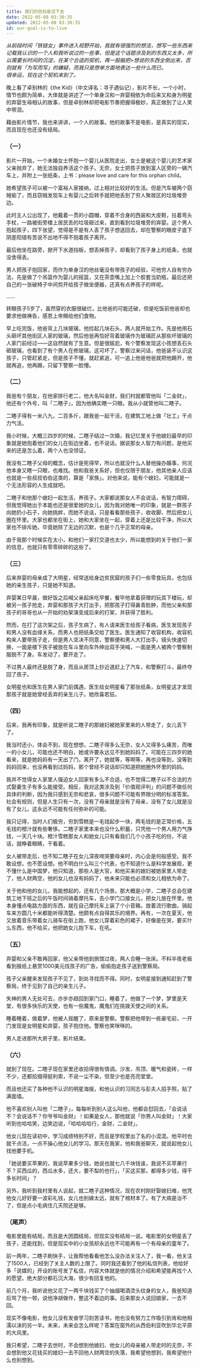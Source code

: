 ```yaml
---
title: 我们的目标是活下去
date: 2022-05-08 03:30:35
updated: 2022-05-08 03:30:35
id: our-goal-is-to-live
---
```


*从前段时间「铁链女」事件进入视野开始，我就有很强烈的想法，想写一些东西来记载我认识的一个人和我听说过的一些事，但是这个话题涉及到的东西又太多，所以需要长时间的沉淀，在某个合适的契机，再一股脑把>想说的东西全倒出来，否则就有「为写而写」的嫌疑，而我只是想单方面地表达一些什么而已。  
很幸运，现在这个契机来到了。*

晚上看了卓别林的《the Kid》（中文译名：寻子遇仙记），影片不长，一个小时，情节也颇为简单，大体就是讲述了一个单身汉和一弃婴相依为命后来又和身为明星的弃婴生母相认的故事，但是卓别林却把电影节奏把握得极妙，真正做到了让人笑中带泪。

藉由影片情节，我也来讲讲，一个人的故事。他的故事不是电影，是真实的现实，而且现在也还没有结局。

### （一）

影片一开始，一个未婚女士怀抱一个婴儿从医院走出，女士是被这个婴儿的艺术家父亲抛弃了，她无法独自养活这个孩子。无奈，女士把孩子放到富人区旁的一辆汽车上，并附上一张纸条，上书：please love and care for this orphan child。

她希望孩子可以被一个富裕人家接纳，过上相对比较好的生活。但是汽车被两个窃贼偷了，而且窃贼发现车上有婴儿之后转手就把他丢到了穷人聚居区的垃圾堆旁边。

此时主人公出现了，他戴着一贯的小圆帽，穿着不合身的西装和大皮鞋，拄着弯头手杖，一路被街旁楼上居民丢的垃圾砸过来，直到看到垃圾堆旁的弃婴。这个男人抱起孩子，四下张望，觉得是不是有人丢了孩子想送回去，却在警察的眼皮子底下阴差阳错有苦说不出地不得不抱着孩子离开。

最后他坐在路旁，掀开下水道挡板，想丢掉孩子，却看到了孩子身上的纸条，也就没舍得丢。

男人把孩子抱回家，而作为单身汉的他丝毫没有带孩子的经验，可他穷人自有穷办法，先是做了个吊篮作为婴儿的摇篮，又在茶壶嘴上加上个胶套当奶瓶，最后还把自己的一张破椅子中间剪开给孩子做坐便器，还真有点养孩子的样呢。

……

转眼孩子5岁了，虽然穿的衣服很破烂，比他爸的可能还破，但是吃饭前他爸却也要求他做祷告，感恩上帝赐给他们食物。

早上吃完饭，他爸背上几块玻璃，他捡起几块石头，两人就开始工作。先是他用石头砸坏其他街区人家的玻璃，然后他爸再恰好背着玻璃作为玻璃匠从那些坏玻璃的人家门前经过——这自然就有了生意。但是很尴尬，有个警察发现这小孩想丢石头砸玻璃，也看到了有个男人在修玻璃，这可坏了。警察过来问话，他爸装不认识这孩子，只管赶紧走，但是孩子不懂，就赶紧追，可一追上他爸他爸就把他踢开，他就再追，他再踢，只留下警察一脸懵。

### （二）

我爸有个朋友，在他家排行老二，他大名叫金财，我们村就都管他叫「二金财」，他还有个外号，叫「二瞎子」，因为他确实瞎一只眼。我从小就管他叫二瞎子。

二瞎子得有一米八九，二百多斤，跟我爸一起干活，在建筑工地上做「壮工」干点力气活。

我小时候，大概三四岁的时候，二瞎子结过一次婚，我记忆里关于他媳妇最早的印象就是她抱着他们的女儿在街边坐着，也不说话。据说那女人智力有问题，是他买来的还是怎么着，两个人也没领证。

我没有二瞎子父母的概念，估计是死得早，所以也就没什么人替他操办婚事，何况他本身又瞎一只眼，也难找。他和我爸关系好，但也仅限于朋友，他其他亲人应该也就是一些叔叔伯伯这类的，算是「家族」。对他来说，能有个媳妇，可能就是一个无法形容的人生成就吧。

二瞎子和他那个媳妇一起生活，养孩子。大家都说那女人不会说话，有智力障碍，但我觉得她出于本能也还是很爱她的女儿，因为我对她唯一的印象，就是一群孩子向她扔小石子，向她挑衅，而她不说话，只是看看那些孩子，收收脚，然后把女儿圈在怀里。大家也都坐在街上，她和大家坐在一起，穿着上还是比较干净，所以大家也不排斥她，毕竟她除了无边的沉默，也是个几乎正常的母亲。

由于我那个时候实在太小，和他们一家打交道也太少，所以能想到的关于他们一家的信息，也就只有零零碎碎的这些了。

### （三）

后来弃婴的母亲成了大明星，经常送给身边贫民窟的孩子们一些零食玩具，也包括她的亲生孩子，只是她不知道。

弃婴某日早晨，做好饭之后喊父亲起床吃早餐，餐毕他拿着获赠的玩具下楼玩，却被另一孩子抢走，弃婴和那孩子大打出手，把那孩子打得鼻青脸肿，而他父亲和那孩子的哥哥也从一开始的劝架演变成后来的打架，并获得了胜利。

然而，在打了这次架之后，孩子生病了，有人请来医生给孩子看病，医生发现孩子和男人没有血缘关系，而男人也把纸条交给了医生。医生通知了收容机构，收容机构来人要带孩子走，但是男人坚决不同意，警察便和男人大打出手。镜头快速切换，一面是楼下孩子被放在车斗里向车外伸出双手哭喊，一面是男人被两个警察制服脱不了身。车发动了，要开走了。

不过男人最终还是脱了身，而且从房顶上抄近道赶上了汽车，和警察打斗，最终夺回了孩子。

女明星也和医生在男人家门前偶遇，医生给女明星看了那张纸条，女明星这才发现那孩子就是她曾经丢弃的亲生儿子。她欣喜若狂。

### （四）

后来，我再有印象，就是听说二瞎子的那媳妇被她家里来的人带走了，女儿丢下了。

我当时还小，体会不到，现在想想，二瞎子得多么无奈，女人又得多么痛苦，而唯一的小女儿，可能也还不明白，她或许要永远见不到她妈妈了。可能在三四岁的她看来，就是她妈妈有一天出了门，离开了，她就等，等啊等，再也没等到，没等到妈妈回来，也没再看到过妈妈，那个曾经不说话却只知道把她圈外怀里的妈妈。

我并不觉得女人家里人强迫女人回家有多么不合适，也不觉得二瞎子以不合法的方式娶妻生子有多么能接受。相反，我对这类涉及到「价值观评判」的问题不做任何具体的判断，因为我只感到无奈和悲哀，很多问题不可能有界限分明的标准答案。社会有规则，但是人生只有一次，没有了母亲就是没有了母亲，没有了女儿就是没有了女儿，这永远不可能有任何弥补的可能。

我只记得，当时人们极穷，穷到雪糕是一毛钱起步一块，两毛钱的是正常价格，五毛钱的橙汁就有些奢侈。二瞎子家里本来也没什么积蓄，只凭他一个男人用力气挣钱，一天几十块。橙汁雪糕那女人和她女儿只有看我们几个小孩子吃的份，不说话，就睁着眼睛，干看着。

女人被带走后，也不知二瞎子在女儿深夜啼哭要母亲时，内心会是何般感受。我不敢设想，也不愿设想。他不明白什么叫三个代表，也不知道什么是科学发展观，更不懂什么是中国梦，他只知道，那些人是大官，和他买来的媳妇被她家里人带走了，他人财两空，他的女儿也没有妈妈了，他未来只能也必须和女儿相依为命了。

关于他和他的女儿，我能想起的，还有几个场景。那大概是小学，二瞎子总会在建筑工地下班之后的午饭时间骑着摩托车，去小学门口接女儿，把女儿放在怀里。他本身懂点电路方面的东西，就在自己摩托车上装了个小音箱，放着流行歌曲，骑起车来方圆几十米都能听得清楚。他颇有点自得其乐的境界。再有，一次在夏天，他又放着音乐带着女儿骑车在街上跑，他女儿穿着彩色的裙子，好像是在哭，要买什么东西，他不给买，他把她女儿抱下车，在吼。

### （五）

弃婴和父亲不敢再回家，他父亲带他到旅馆过夜，两人合睡一张床。不料半夜老板看到报纸上悬赏1000美元找孩子的广告，偷偷抱走孩子送到警察局。

孩子父亲醒来发现孩子不见了，到处寻找而不得。同时，女明星接到通知赶到了警察局，终于见到了自己的亲生儿子。

失神的男人无处可去，亦步亦趋回到家门口，睡着了。他做了一个梦，梦里是天堂，有很多快乐的天使，也有一些魔鬼，魔鬼们在挑拨天使之间的关系。

睡着睡着，做着梦，他被人摇醒了，原来是警察。警察把他带到一栋豪宅前，一开门发现是女明星和弃婴，孩子抱住他。警察也笑咪咪的。

男人走进那所大房子里，影片结束。

### （六）

就到了现在。二瞎子现在家里还收拾得很有情调。沙发、吊顶、暖气和瓷砖，一样不少，还都拾掇得挺利索，不说一尘不染，但至少也是亮亮堂堂。

而且他还买了各种他不认识的明星海报，和他认识的习同志与彭夫人招手照，贴了满面墙。

他不喜欢别人叫他「二瞎子」，每每听到别人这么叫他，他都会怼回去，「会说话不？会说话不？你爷爷叫金财」！如果是女人，那他就说「你男人叫金财」！大家听到也哈哈笑，边笑边说，「哈哈哈哈行，金财，二金财」。

他女儿现在读初中，学习成绩特别不好，而且是学校里出了名的小混混。他平时也就干点活，一点不操心他女儿的学习。那天在我家，他和我爸聊天，就说起他女儿找他要手机。

「她说要买苹果的，我说苹果多少钱，她说也就七八千块钱诶，我说不买苹果行不？买西瓜的，西瓜水多，还大，要不梨的也行」，「买这买那，都得多少钱，得干多长时间」？

另外，我听到我村里有人说起，就二瞎子这种情况，现在农村刚好娶媳妇难，他凭他女儿好好要一波彩礼钱，女儿也别嫁太远，就有了棺材本了。有了大病是治不了，但是点小毛病住几天院还是够。

### （尾声）

电影里能有结局，而且是大团圆结局，但现实没有结局一说。电影里的女明星丢了孩子，还能找到，但是现实中的小女孩却永远也不可能再有一个有母亲的童年了。

前一两年，二瞎子刷快手，让我帮他看看他怎么没办法关注人了，我一看，他关注了1500人，已经到了关主人数的上限了。同时我还看到了他的私信列表，他给好多「说媒的」开设的账号发了私信，内容大体就是他的情况介绍和希望能再找个人的愿望。绝大部分都石沉大海，很少有回复他的。

前几个月，我听说他又花了一两千块钱买了个抽烟喝酒烫头纹身的女人，我爸知道后骂了他一顿，说他净胡做作，整这不着边的事。后来那女人说回娘家，一去不回。

现实不像电影，他女儿没有发奋学习刻苦读书，他也没有努力工作吸引到肯和他相濡以沫的另一半。未来，未来会怎么样呢？答案在窗外的从西伯利亚吹到华北平原的大风里。

我只希望，二瞎子去世时，不会想到他媳妇、他女儿的母亲被人带走时的无奈，不会想到他又花钱买的媳妇一去不回他人财两空的失落，我希望他想到，我希望他什么也别想到。